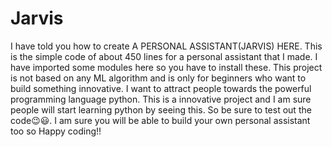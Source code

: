 # Jarvis
I have told you how to create A PERSONAL ASSISTANT(JARVIS) HERE.
This is the simple code of about 450 lines for a personal assistant that I made.
I have imported some modules here so you have to install these.
This project is not based on any ML algorithm and is only for beginners who want to build something innovative.
I want to attract people towards the powerful programming language python. This is a innovative project and I am sure people will start learning python by seeing this.
So be sure to test out the code😉😃.
I am sure you will be able to build your own personal assistant too so Happy coding!!
